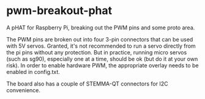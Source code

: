 # pwm-breakout-phat
A pHAT for Raspberry Pi, breaking out the PWM pins and some proto area.

The PWM pins are broken out into four 3-pin connectors that can be used with 5V servos. Granted, it's not recommended to run a servo directly from the pi pins without any protection. 
But in practice, running micro servos (such as sg90), especially one at a time, should be ok (but do it at your own risk). 
In order to enable hardware PWM, the appropriate overlay needs to be enabled in config.txt.

The board also has a couple of STEMMA-QT connectors for I2C convenience.
